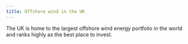 ```yaml
---
title: Offshore wind in the UK
---
```

The UK is home to the largest offshore wind energy portfolio in the world and ranks highly as the best place to invest.
